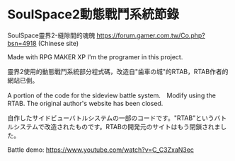 # SoulSpace2動態戰鬥系統節錄

SoulSpace靈界2-縫隙間的魂魄
https://forum.gamer.com.tw/Co.php?bsn=4918 (Chinese site)

Made with RPG MAKER XP
I'm the programer in this project.

靈界2使用的動態戰鬥系統部分程式碼，改造自"歯車の城"的RTAB，RTAB作者的網站已倒。

A portion of the code for the sideview battle system.　Modify using the RTAB. The original author's website has been closed.

自作したサイドビューバトルシステムの一部のコードです。"RTAB"というバトルシステムで改造されたものです。RTABの開発元のサイトはもう閉鎖されました。


Battle demo:
https://www.youtube.com/watch?v=C_C3ZxaN3ec
